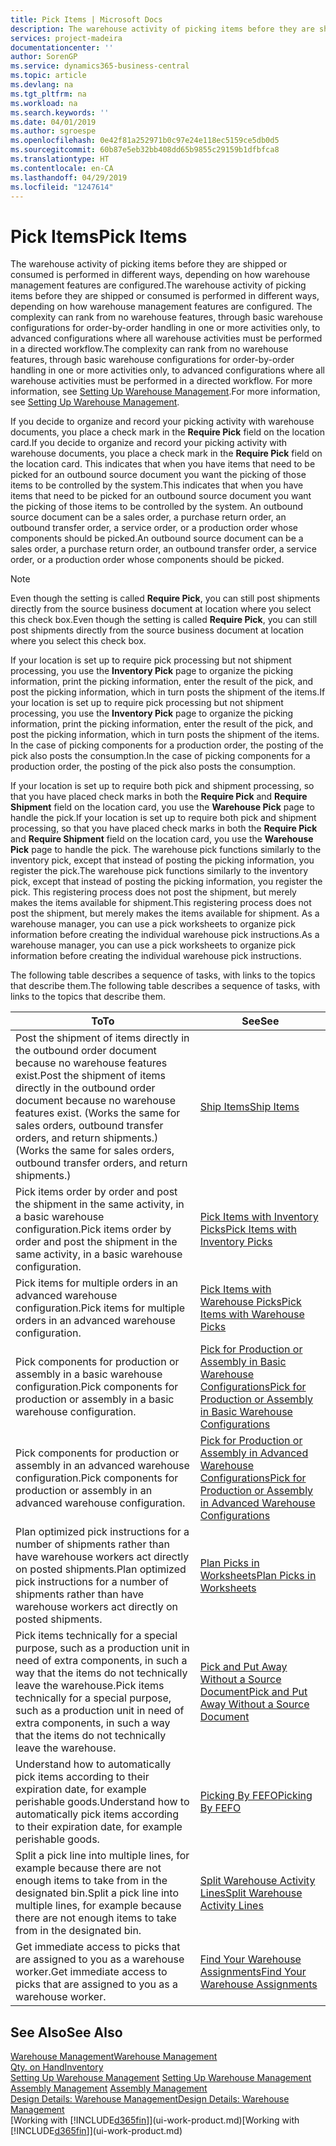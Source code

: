 ```yaml
---
title: Pick Items | Microsoft Docs
description: The warehouse activity of picking items before they are shipped or consumed is performed in different ways, depending on how warehouse management features are configured. The [setup](../configure-warehouse-processes.md) complexity can rank from no warehouse features, through basic warehouse configurations for order-by-order handling in one or more activities only, to advanced configurations where all warehouse activities must be performed in a directed workflow.
services: project-madeira
documentationcenter: ''
author: SorenGP
ms.service: dynamics365-business-central
ms.topic: article
ms.devlang: na
ms.tgt_pltfrm: na
ms.workload: na
ms.search.keywords: ''
ms.date: 04/01/2019
ms.author: sgroespe
ms.openlocfilehash: 0e42f81a252971b0c97e24e118ec5159ce5db0d5
ms.sourcegitcommit: 60b87e5eb32bb408dd65b9855c29159b1dfbfca8
ms.translationtype: HT
ms.contentlocale: en-CA
ms.lasthandoff: 04/29/2019
ms.locfileid: "1247614"
---
```

# <a name="pick-items"></a><span data-ttu-id="cf4a5-104">Pick Items</span><span class="sxs-lookup"><span data-stu-id="cf4a5-104">Pick Items</span></span>
<span data-ttu-id="cf4a5-105">The warehouse activity of picking items before they are shipped or consumed is performed in different ways, depending on how warehouse management features are configured.</span><span class="sxs-lookup"><span data-stu-id="cf4a5-105">The warehouse activity of picking items before they are shipped or consumed is performed in different ways, depending on how warehouse management features are configured.</span></span> <span data-ttu-id="cf4a5-106">The complexity can rank from no warehouse features, through basic warehouse configurations for order-by-order handling in one or more activities only, to advanced configurations where all warehouse activities must be performed in a directed workflow.</span><span class="sxs-lookup"><span data-stu-id="cf4a5-106">The complexity can rank from no warehouse features, through basic warehouse configurations for order-by-order handling in one or more activities only, to advanced configurations where all warehouse activities must be performed in a directed workflow.</span></span> <span data-ttu-id="cf4a5-107">For more information, see [Setting Up Warehouse Management](warehouse-setup-warehouse.md).</span><span class="sxs-lookup"><span data-stu-id="cf4a5-107">For more information, see [Setting Up Warehouse Management](warehouse-setup-warehouse.md).</span></span>

<span data-ttu-id="cf4a5-108">If you decide to organize and record your picking activity with warehouse documents, you place a check mark in the **Require Pick** field on the location card.</span><span class="sxs-lookup"><span data-stu-id="cf4a5-108">If you decide to organize and record your picking activity with warehouse documents, you place a check mark in the **Require Pick** field on the location card.</span></span> <span data-ttu-id="cf4a5-109">This indicates that when you have items that need to be picked for an outbound source document you want the picking of those items to be controlled by the system.</span><span class="sxs-lookup"><span data-stu-id="cf4a5-109">This indicates that when you have items that need to be picked for an outbound source document you want the picking of those items to be controlled by the system.</span></span> <span data-ttu-id="cf4a5-110">An outbound source document can be a sales order, a purchase return order, an outbound transfer order, a service order, or a production order whose components should be picked.</span><span class="sxs-lookup"><span data-stu-id="cf4a5-110">An outbound source document can be a sales order, a purchase return order, an outbound transfer order, a service order, or a production order whose components should be picked.</span></span>

> [!NOTE]
> <span data-ttu-id="cf4a5-111">Even though the setting is called **Require Pick**, you can still post shipments directly from the source business document at location where you select this check box.</span><span class="sxs-lookup"><span data-stu-id="cf4a5-111">Even though the setting is called **Require Pick**, you can still post shipments directly from the source business document at location where you select this check box.</span></span>

<span data-ttu-id="cf4a5-112">If your location is set up to require pick processing but not shipment processing, you use the **Inventory Pick** page to organize the picking information, print the picking information, enter the result of the pick, and post the picking information, which in turn posts the shipment of the items.</span><span class="sxs-lookup"><span data-stu-id="cf4a5-112">If your location is set up to require pick processing but not shipment processing, you use the **Inventory Pick** page to organize the picking information, print the picking information, enter the result of the pick, and post the picking information, which in turn posts the shipment of the items.</span></span> <span data-ttu-id="cf4a5-113">In the case of picking components for a production order, the posting of the pick also posts the consumption.</span><span class="sxs-lookup"><span data-stu-id="cf4a5-113">In the case of picking components for a production order, the posting of the pick also posts the consumption.</span></span>

<span data-ttu-id="cf4a5-114">If your location is set up to require both pick and shipment processing, so that you have placed check marks in both the **Require Pick** and **Require Shipment** field on the location card, you use the **Warehouse Pick** page to handle the pick.</span><span class="sxs-lookup"><span data-stu-id="cf4a5-114">If your location is set up to require both pick and shipment processing, so that you have placed check marks in both the **Require Pick** and **Require Shipment** field on the location card, you use the **Warehouse Pick** page to handle the pick.</span></span> <span data-ttu-id="cf4a5-115">The warehouse pick functions similarly to the inventory pick, except that instead of posting the picking information, you register the pick.</span><span class="sxs-lookup"><span data-stu-id="cf4a5-115">The warehouse pick functions similarly to the inventory pick, except that instead of posting the picking information, you register the pick.</span></span> <span data-ttu-id="cf4a5-116">This registering process does not post the shipment, but merely makes the items available for shipment.</span><span class="sxs-lookup"><span data-stu-id="cf4a5-116">This registering process does not post the shipment, but merely makes the items available for shipment.</span></span> <span data-ttu-id="cf4a5-117">As a warehouse manager, you can use a pick worksheets to organize pick information before creating the individual warehouse pick instructions.</span><span class="sxs-lookup"><span data-stu-id="cf4a5-117">As a warehouse manager, you can use a pick worksheets to organize pick information before creating the individual warehouse pick instructions.</span></span>

<span data-ttu-id="cf4a5-118">The following table describes a sequence of tasks, with links to the topics that describe them.</span><span class="sxs-lookup"><span data-stu-id="cf4a5-118">The following table describes a sequence of tasks, with links to the topics that describe them.</span></span>   

|<span data-ttu-id="cf4a5-119">**To**</span><span class="sxs-lookup"><span data-stu-id="cf4a5-119">**To**</span></span>|<span data-ttu-id="cf4a5-120">**See**</span><span class="sxs-lookup"><span data-stu-id="cf4a5-120">**See**</span></span>|
|------------|-------------|  
|<span data-ttu-id="cf4a5-121">Post the shipment of items directly in the outbound order document because no warehouse features exist.</span><span class="sxs-lookup"><span data-stu-id="cf4a5-121">Post the shipment of items directly in the outbound order document because no warehouse features exist.</span></span> <span data-ttu-id="cf4a5-122">(Works the same for sales orders, outbound transfer orders, and return shipments.)</span><span class="sxs-lookup"><span data-stu-id="cf4a5-122">(Works the same for sales orders, outbound transfer orders, and return shipments.)</span></span>|[<span data-ttu-id="cf4a5-123">Ship Items</span><span class="sxs-lookup"><span data-stu-id="cf4a5-123">Ship Items</span></span>](warehouse-how-ship-items.md)|  
|<span data-ttu-id="cf4a5-124">Pick items order by order and post the shipment in the same activity, in a basic warehouse configuration.</span><span class="sxs-lookup"><span data-stu-id="cf4a5-124">Pick items order by order and post the shipment in the same activity, in a basic warehouse configuration.</span></span>|[<span data-ttu-id="cf4a5-125">Pick Items with Inventory Picks</span><span class="sxs-lookup"><span data-stu-id="cf4a5-125">Pick Items with Inventory Picks</span></span>](warehouse-how-to-pick-items-with-inventory-picks.md)|
|<span data-ttu-id="cf4a5-126">Pick items for multiple orders in an advanced warehouse configuration.</span><span class="sxs-lookup"><span data-stu-id="cf4a5-126">Pick items for multiple orders in an advanced warehouse configuration.</span></span>|[<span data-ttu-id="cf4a5-127">Pick Items with Warehouse Picks</span><span class="sxs-lookup"><span data-stu-id="cf4a5-127">Pick Items with Warehouse Picks</span></span>](warehouse-how-to-pick-items-for-warehouse-shipment.md)|  
|<span data-ttu-id="cf4a5-128">Pick components for production or assembly in a basic warehouse configuration.</span><span class="sxs-lookup"><span data-stu-id="cf4a5-128">Pick components for production or assembly in a basic warehouse configuration.</span></span>|[<span data-ttu-id="cf4a5-129">Pick for Production or Assembly in Basic Warehouse Configurations</span><span class="sxs-lookup"><span data-stu-id="cf4a5-129">Pick for Production or Assembly in Basic Warehouse Configurations</span></span>](warehouse-how-to-pick-for-production.md)|
|<span data-ttu-id="cf4a5-130">Pick components for production or assembly in an advanced warehouse configuration.</span><span class="sxs-lookup"><span data-stu-id="cf4a5-130">Pick components for production or assembly in an advanced warehouse configuration.</span></span>|[<span data-ttu-id="cf4a5-131">Pick for Production or Assembly in Advanced Warehouse Configurations</span><span class="sxs-lookup"><span data-stu-id="cf4a5-131">Pick for Production or Assembly in Advanced Warehouse Configurations</span></span>](warehouse-how-to-pick-for-internal-operations-in-advanced-warehousing.md)|  
|<span data-ttu-id="cf4a5-132">Plan optimized pick instructions for a number of shipments rather than have warehouse workers act directly on posted shipments.</span><span class="sxs-lookup"><span data-stu-id="cf4a5-132">Plan optimized pick instructions for a number of shipments rather than have warehouse workers act directly on posted shipments.</span></span>|[<span data-ttu-id="cf4a5-133">Plan Picks in Worksheets</span><span class="sxs-lookup"><span data-stu-id="cf4a5-133">Plan Picks in Worksheets</span></span>](warehouse-how-to-plan-picks-in-worksheets.md)|  
|<span data-ttu-id="cf4a5-134">Pick items technically for a special purpose, such as a production unit in need of extra components, in such a way that the items do not technically leave the warehouse.</span><span class="sxs-lookup"><span data-stu-id="cf4a5-134">Pick items technically for a special purpose, such as a production unit in need of extra components, in such a way that the items do not technically leave the warehouse.</span></span>|[<span data-ttu-id="cf4a5-135">Pick and Put Away Without a Source Document</span><span class="sxs-lookup"><span data-stu-id="cf4a5-135">Pick and Put Away Without a Source Document</span></span>](warehouse-how-to-create-put-aways-from-internal-put-aways.md)|
|<span data-ttu-id="cf4a5-136">Understand how to automatically pick items according to their expiration date, for example perishable goods.</span><span class="sxs-lookup"><span data-stu-id="cf4a5-136">Understand how to automatically pick items according to their expiration date, for example perishable goods.</span></span>|[<span data-ttu-id="cf4a5-137">Picking By FEFO</span><span class="sxs-lookup"><span data-stu-id="cf4a5-137">Picking By FEFO</span></span>](warehouse-picking-by-fefo.md)|
|<span data-ttu-id="cf4a5-138">Split a pick line into multiple lines, for example because there are not enough items to take from in the designated bin.</span><span class="sxs-lookup"><span data-stu-id="cf4a5-138">Split a pick line into multiple lines, for example because there are not enough items to take from in the designated bin.</span></span>|[<span data-ttu-id="cf4a5-139">Split Warehouse Activity Lines</span><span class="sxs-lookup"><span data-stu-id="cf4a5-139">Split Warehouse Activity Lines</span></span>](warehouse-how-to-split-warehouse-activity-lines.md)|
|<span data-ttu-id="cf4a5-140">Get immediate access to picks that are assigned to you as a warehouse worker.</span><span class="sxs-lookup"><span data-stu-id="cf4a5-140">Get immediate access to picks that are assigned to you as a warehouse worker.</span></span>|[<span data-ttu-id="cf4a5-141">Find Your Warehouse Assignments</span><span class="sxs-lookup"><span data-stu-id="cf4a5-141">Find Your Warehouse Assignments</span></span>](warehouse-how-to-find-your-warehouse-assignments.md)|  

## <a name="see-also"></a><span data-ttu-id="cf4a5-142">See Also</span><span class="sxs-lookup"><span data-stu-id="cf4a5-142">See Also</span></span>  
[<span data-ttu-id="cf4a5-143">Warehouse Management</span><span class="sxs-lookup"><span data-stu-id="cf4a5-143">Warehouse Management</span></span>](warehouse-manage-warehouse.md)  
[<span data-ttu-id="cf4a5-144">Qty. on Hand</span><span class="sxs-lookup"><span data-stu-id="cf4a5-144">Inventory</span></span>](inventory-manage-inventory.md)  
<span data-ttu-id="cf4a5-145">[Setting Up Warehouse Management](warehouse-setup-warehouse.md)   </span><span class="sxs-lookup"><span data-stu-id="cf4a5-145">[Setting Up Warehouse Management](warehouse-setup-warehouse.md)   </span></span>  
<span data-ttu-id="cf4a5-146">[Assembly Management](assembly-assemble-items.md)  </span><span class="sxs-lookup"><span data-stu-id="cf4a5-146">[Assembly Management](assembly-assemble-items.md)  </span></span>  
[<span data-ttu-id="cf4a5-147">Design Details: Warehouse Management</span><span class="sxs-lookup"><span data-stu-id="cf4a5-147">Design Details: Warehouse Management</span></span>](design-details-warehouse-management.md)  
<span data-ttu-id="cf4a5-148">[Working with [!INCLUDE[d365fin](includes/d365fin_md.md)]](ui-work-product.md)</span><span class="sxs-lookup"><span data-stu-id="cf4a5-148">[Working with [!INCLUDE[d365fin](includes/d365fin_md.md)]](ui-work-product.md)</span></span>

